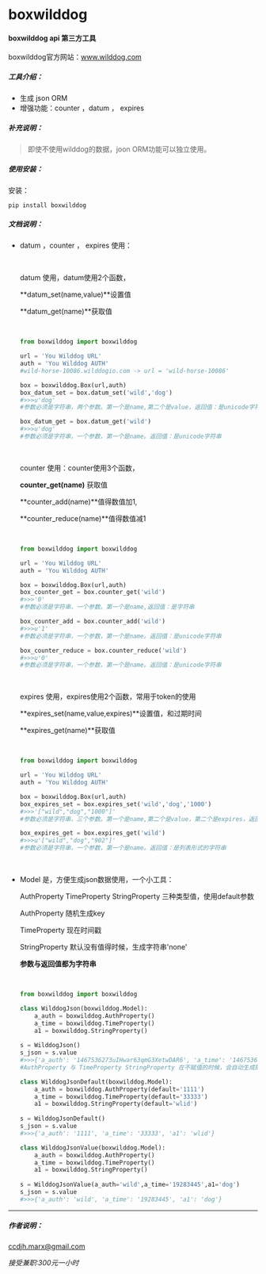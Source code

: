 # boxwilddog 

#### boxwilddog api 第三方工具

boxwilddog官方网站：www.wilddog.com



##### 工具介绍：

- 生成 json ORM
- 增强功能：counter ，datum ， expires



##### 补充说明：

> 即使不使用wilddog的数据，joon ORM功能可以独立使用。



##### 使用安装：

安装：

```
pip install boxwilddog
```



##### 文档说明：

- datum ，counter ， expires 使用：

  ​

  datum 使用，datum使用2个函数，

  **datum_set(name,value)**设置值

  **datum_get(name)**获取值

  ​

  ```python
  from boxwilddog import boxwilddog

  url = 'You Wilddog URL'
  auth = 'You Wilddog AUTH'
  #wild-horse-10086.wilddogio.com -> url = 'wild-horse-10086'

  box = boxwilddog.Box(url,auth)
  box_datum_set = box.datum_set('wild','dog')
  #>>>u'dog'
  #参数必须是字符串，两个参数。第一个是name,第二个是value，返回值：是unicode字符串

  box_datum_get = box.datum_get('wild')
  #>>>u'dog'
  #参数必须是字符串，一个参数，第一个是name。返回值：是unicode字符串
  ```

  ​

  counter 使用：counter使用3个函数，

  **counter_get(name)** 获取值

  **counter_add(name)**值得数值加1,

  **counter_reduce(name)**值得数值减1

  ​  
  ```python
  from boxwilddog import boxwilddog

  url = 'You Wilddog URL'
  auth = 'You Wilddog AUTH'

  box = boxwilddog.Box(url,auth)
  box_counter_get = box.counter_get('wild')
  #>>>'0'
  #参数必须是字符串，一个参数。第一个是name,返回值：是字符串

  box_counter_add = box.counter_add('wild')
  #>>>u'1'
  #参数必须是字符串，一个参数，第一个是name。返回值：是unicode字符串

  box_counter_reduce = box.counter_reduce('wild')
  #>>>u'0'
  #参数必须是字符串，一个参数，第一个是name。返回值：是unicode字符串

  ```

  ​

  expires 使用，expires使用2个函数，常用于token的使用

  **expires_set(name,value,expires)**设置值，和过期时间

  **expires_get(name)**获取值

  ​

  ```python
  from boxwilddog import boxwilddog

  url = 'You Wilddog URL'
  auth = 'You Wilddog AUTH'

  box = boxwilddog.Box(url,auth)
  box_expires_set = box.expires_set('wild','dog','1000')
  #>>>'["wild","dog","1000"]'
  #参数必须是字符串，三个参数。第一个是name,第二个是value，第二个是expires，返回值：是列表形式的字符串

  box_expires_get = box.expires_get('wild')
  #>>>u'["wild","dog","902"]'
  #参数必须是字符串，一个参数，第一个是name。返回值：是列表形式的字符串
  ```

  ​



- Model 是，方便生成json数据使用，一个小工具：

  AuthProperty TimeProperty StringProperty 三种类型值，使用default参数

  AuthProperty 随机生成key

  TimeProperty 现在时间戳

  StringProperty 默认没有值得时候，生成字符串'none'

  **参数与返回值都为字符串**

  ​

  ```python
  from boxwilddog import boxwilddog 

  class WilddogJson(boxwilddog.Model):
      a_auth = boxwilddog.AuthProperty()
      a_time = boxwilddog.TimeProperty()
      a1 = boxwilddog.StringProperty()
      
  s = WilddogJson()
  s_json = s.value
  #>>>{'a_auth': '1467536273uIHwar63qmG3XetwDAR6', 'a_time': '1467536273', 'a1': 'none'}
  #AuthProperty 与 TimeProperty StringProperty 在不赋值的时候，会自动生成随机值，现在时间戳 以及 None ，所有值都是字符串

  class WilddogJsonDefault(boxwilddog.Model):
      a_auth = boxwilddog.AuthProperty(default='1111')
      a_time = boxwilddog.TimeProperty(default='33333')
      a1 = boxwilddog.StringProperty(default='wlid')
   
  s = WilddogJsonDefault()
  s_json = s.value
  #>>>{'a_auth': '1111', 'a_time': '33333', 'a1': 'wlid'}

  class WilddogJsonValue(boxwilddog.Model):
      a_auth = boxwilddog.AuthProperty()
      a_time = boxwilddog.TimeProperty()
      a1 = boxwilddog.StringProperty()
   
  s = WilddogJsonValue(a_auth='wild',a_time='19283445',a1='dog')
  s_json = s.value
  #>>>{'a_auth': 'wild', 'a_time': '19283445', 'a1': 'dog'}
  ```




------





##### 作者说明：

ccdjh.marx@gmail.com

*接受兼职:300元一小时*



